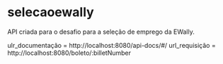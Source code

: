 # selecaoewally
API criada para o desafio para a seleção de emprego da EWally.

ulr_documentação = http://localhost:8080/api-docs/#/
url_requisição = http://localhost:8080/boleto/:billetNumber

